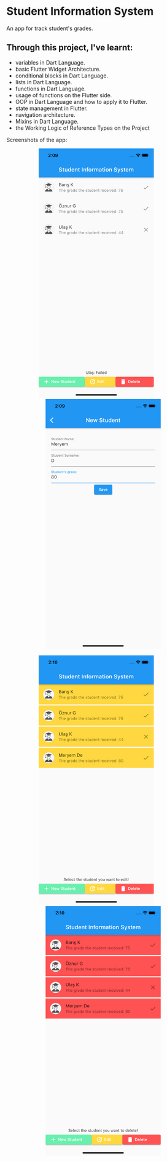 # Student Information System

An app for track student's grades.

## Through this project, I've learnt:

- variables in Dart Language.
- basic Flutter Widget Architecture.
- conditional blocks in Dart Language.
- lists in Dart Language.
- functions in Dart Language.
- usage of functions on the Flutter side.
- OOP in Dart Language and how to apply it to Flutter.
- state management in Flutter.
- navigation architecture.
- Mixins in Dart Language.
- the Working Logic of Reference Types on the Project

Screenshots of the app:

<p align="center"><img src="images/student_1.png" width="300">&nbsp; &nbsp; &nbsp; &nbsp; &nbsp;<img src="images/student_2.png" width="300"></p>

<p align="center"><img src="images/student_3.png" width="300">&nbsp; &nbsp; &nbsp; &nbsp; &nbsp;<img src="images/student_4.png" width="300"></p>